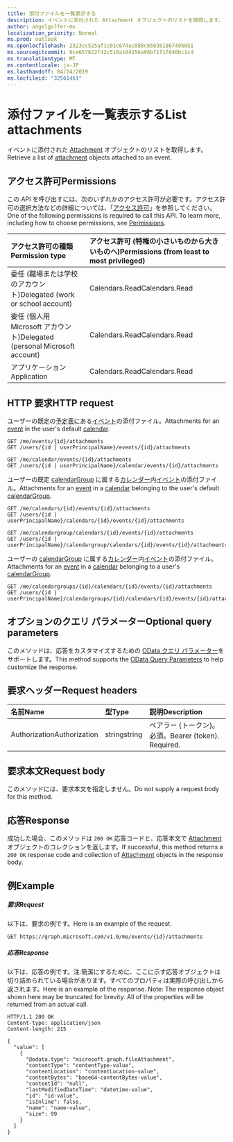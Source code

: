 ```yaml
---
title: 添付ファイルを一覧表示する
description: イベントに添付された Attachment オブジェクトのリストを取得します。
author: angelgolfer-ms
localization_priority: Normal
ms.prod: outlook
ms.openlocfilehash: 2323cc525af1c01c674ac088c65938186749b051
ms.sourcegitcommit: 0ce657622f42c510a104156a96bf1f1f040bc1cd
ms.translationtype: MT
ms.contentlocale: ja-JP
ms.lasthandoff: 04/24/2019
ms.locfileid: "32561461"
---
```

# <a name="list-attachments"></a><span data-ttu-id="5ae55-103">添付ファイルを一覧表示する</span><span class="sxs-lookup"><span data-stu-id="5ae55-103">List attachments</span></span>

<span data-ttu-id="5ae55-104">イベントに添付された [Attachment](../resources/attachment.md) オブジェクトのリストを取得します。</span><span class="sxs-lookup"><span data-stu-id="5ae55-104">Retrieve a list of [attachment](../resources/attachment.md) objects attached to an event.</span></span>
## <a name="permissions"></a><span data-ttu-id="5ae55-105">アクセス許可</span><span class="sxs-lookup"><span data-stu-id="5ae55-105">Permissions</span></span>
<span data-ttu-id="5ae55-p101">この API を呼び出すには、次のいずれかのアクセス許可が必要です。アクセス許可の選択方法などの詳細については、「[アクセス許可](/graph/permissions-reference)」を参照してください。</span><span class="sxs-lookup"><span data-stu-id="5ae55-p101">One of the following permissions is required to call this API. To learn more, including how to choose permissions, see [Permissions](/graph/permissions-reference).</span></span>

|<span data-ttu-id="5ae55-108">アクセス許可の種類</span><span class="sxs-lookup"><span data-stu-id="5ae55-108">Permission type</span></span>      | <span data-ttu-id="5ae55-109">アクセス許可 (特権の小さいものから大きいものへ)</span><span class="sxs-lookup"><span data-stu-id="5ae55-109">Permissions (from least to most privileged)</span></span>              |
|:--------------------|:---------------------------------------------------------|
|<span data-ttu-id="5ae55-110">委任 (職場または学校のアカウント)</span><span class="sxs-lookup"><span data-stu-id="5ae55-110">Delegated (work or school account)</span></span> | <span data-ttu-id="5ae55-111">Calendars.Read</span><span class="sxs-lookup"><span data-stu-id="5ae55-111">Calendars.Read</span></span>    |
|<span data-ttu-id="5ae55-112">委任 (個人用 Microsoft アカウント)</span><span class="sxs-lookup"><span data-stu-id="5ae55-112">Delegated (personal Microsoft account)</span></span> | <span data-ttu-id="5ae55-113">Calendars.Read</span><span class="sxs-lookup"><span data-stu-id="5ae55-113">Calendars.Read</span></span>    |
|<span data-ttu-id="5ae55-114">アプリケーション</span><span class="sxs-lookup"><span data-stu-id="5ae55-114">Application</span></span> | <span data-ttu-id="5ae55-115">Calendars.Read</span><span class="sxs-lookup"><span data-stu-id="5ae55-115">Calendars.Read</span></span> |

## <a name="http-request"></a><span data-ttu-id="5ae55-116">HTTP 要求</span><span class="sxs-lookup"><span data-stu-id="5ae55-116">HTTP request</span></span>
<span data-ttu-id="5ae55-117">ユーザーの既定の[予定表](../resources/calendar.md)にある[イベント](../resources/event.md)の添付ファイル。</span><span class="sxs-lookup"><span data-stu-id="5ae55-117">Attachments for an [event](../resources/event.md) in the user's default [calendar](../resources/calendar.md).</span></span>

<!--
Attachments for an [event](../resources/event.md) in the user's or group's default [calendar](../resources/calendar.md).
-->

<!-- { "blockType": "ignored" } -->
```http
GET /me/events/{id}/attachments
GET /users/{id | userPrincipalName}/events/{id}/attachments

GET /me/calendar/events/{id}/attachments
GET /users/{id | userPrincipalName}/calendar/events/{id}/attachments
```

<!--
GET /groups/{id}/events/{id}/attachments
GET /groups/{id}/calendar/events/{id}/attachments
-->

<span data-ttu-id="5ae55-118">ユーザーの既定 [calendarGroup](../resources/calendargroup.md) に属する[カレンダー](../resources/calendar.md)内[イベント](../resources/event.md)の添付ファイル。</span><span class="sxs-lookup"><span data-stu-id="5ae55-118">Attachments for an [event](../resources/event.md) in a [calendar](../resources/calendar.md) belonging to the user's default [calendarGroup](../resources/calendargroup.md).</span></span>

<!-- { "blockType": "ignored" } -->
```http
GET /me/calendars/{id}/events/{id}/attachments
GET /users/{id | userPrincipalName}/calendars/{id}/events/{id}/attachments

GET /me/calendargroup/calendars/{id}/events/{id}/attachments
GET /users/{id | userPrincipalName}/calendargroup/calendars/{id}/events/{id}/attachments
```
<span data-ttu-id="5ae55-119">ユーザーの [calendarGroup](../resources/calendargroup.md) に属する[カレンダー](../resources/calendar.md)内[イベント](../resources/event.md)の添付ファイル。</span><span class="sxs-lookup"><span data-stu-id="5ae55-119">Attachments for an [event](../resources/event.md) in a [calendar](../resources/calendar.md) belonging to a user's [calendarGroup](../resources/calendargroup.md).</span></span>

<!-- { "blockType": "ignored" } -->
```http
GET /me/calendargroups/{id}/calendars/{id}/events/{id}/attachments
GET /users/{id | userPrincipalName}/calendargroups/{id}/calendars/{id}/events/{id}/attachments
```
## <a name="optional-query-parameters"></a><span data-ttu-id="5ae55-120">オプションのクエリ パラメーター</span><span class="sxs-lookup"><span data-stu-id="5ae55-120">Optional query parameters</span></span>
<span data-ttu-id="5ae55-121">このメソッドは、応答をカスタマイズするための [OData クエリ パラメーター](https://developer.microsoft.com/graph/docs/concepts/query_parameters)をサポートします。</span><span class="sxs-lookup"><span data-stu-id="5ae55-121">This method supports the [OData Query Parameters](https://developer.microsoft.com/graph/docs/concepts/query_parameters) to help customize the response.</span></span>
## <a name="request-headers"></a><span data-ttu-id="5ae55-122">要求ヘッダー</span><span class="sxs-lookup"><span data-stu-id="5ae55-122">Request headers</span></span>
| <span data-ttu-id="5ae55-123">名前</span><span class="sxs-lookup"><span data-stu-id="5ae55-123">Name</span></span>       | <span data-ttu-id="5ae55-124">型</span><span class="sxs-lookup"><span data-stu-id="5ae55-124">Type</span></span> | <span data-ttu-id="5ae55-125">説明</span><span class="sxs-lookup"><span data-stu-id="5ae55-125">Description</span></span>|
|:-----------|:------|:----------|
| <span data-ttu-id="5ae55-126">Authorization</span><span class="sxs-lookup"><span data-stu-id="5ae55-126">Authorization</span></span>  | <span data-ttu-id="5ae55-127">string</span><span class="sxs-lookup"><span data-stu-id="5ae55-127">string</span></span>  | <span data-ttu-id="5ae55-p102">ベアラー {トークン}。必須。</span><span class="sxs-lookup"><span data-stu-id="5ae55-p102">Bearer {token}. Required.</span></span> |

## <a name="request-body"></a><span data-ttu-id="5ae55-130">要求本文</span><span class="sxs-lookup"><span data-stu-id="5ae55-130">Request body</span></span>
<span data-ttu-id="5ae55-131">このメソッドには、要求本文を指定しません。</span><span class="sxs-lookup"><span data-stu-id="5ae55-131">Do not supply a request body for this method.</span></span>

## <a name="response"></a><span data-ttu-id="5ae55-132">応答</span><span class="sxs-lookup"><span data-stu-id="5ae55-132">Response</span></span>

<span data-ttu-id="5ae55-133">成功した場合、このメソッドは `200 OK` 応答コードと、応答本文で [Attachment](../resources/attachment.md) オブジェクトのコレクションを返します。</span><span class="sxs-lookup"><span data-stu-id="5ae55-133">If successful, this method returns a `200 OK` response code and collection of [Attachment](../resources/attachment.md) objects in the response body.</span></span>
## <a name="example"></a><span data-ttu-id="5ae55-134">例</span><span class="sxs-lookup"><span data-stu-id="5ae55-134">Example</span></span>
##### <a name="request"></a><span data-ttu-id="5ae55-135">要求</span><span class="sxs-lookup"><span data-stu-id="5ae55-135">Request</span></span>
<span data-ttu-id="5ae55-136">以下は、要求の例です。</span><span class="sxs-lookup"><span data-stu-id="5ae55-136">Here is an example of the request.</span></span>
<!-- {
  "blockType": "request",
  "name": "get_attachments"
}-->
```http
GET https://graph.microsoft.com/v1.0/me/events/{id}/attachments
```
##### <a name="response"></a><span data-ttu-id="5ae55-137">応答</span><span class="sxs-lookup"><span data-stu-id="5ae55-137">Response</span></span>
<span data-ttu-id="5ae55-p103">以下は、応答の例です。注:簡潔にするために、ここに示す応答オブジェクトは切り詰められている場合があります。すべてのプロパティは実際の呼び出しから返されます。</span><span class="sxs-lookup"><span data-stu-id="5ae55-p103">Here is an example of the response. Note: The response object shown here may be truncated for brevity. All of the properties will be returned from an actual call.</span></span>
<!-- {
  "blockType": "response",
  "truncated": true,
  "@odata.type": "collection(microsoft.graph.attachment)",
  "isCollection": true
} -->
```http
HTTP/1.1 200 OK
Content-type: application/json
Content-length: 215

{
  "value": [
    {
      "@odata.type": "microsoft.graph.fileAttachment",
      "contentType": "contentType-value",
      "contentLocation": "contentLocation-value",
      "contentBytes": "base64-contentBytes-value",
      "contentId": "null",
      "lastModifiedDateTime": "datetime-value",
      "id": "id-value",
      "isInline": false,
      "name": "name-value",
      "size": 99
    }
  ]
}
```

<!-- uuid: 8fcb5dbc-d5aa-4681-8e31-b001d5168d79
2015-10-25 14:57:30 UTC -->
<!-- {
  "type": "#page.annotation",
  "description": "List attachments",
  "keywords": "",
  "section": "documentation",
  "tocPath": ""
}-->
